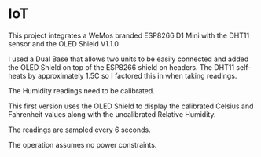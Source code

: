 # IoT
This project integrates a WeMos branded ESP8266 D1 Mini with the DHT11 sensor and the OLED Shield V1.1.0

I used a Dual Base that allows two units to be easily connected and added the OLED Shield on top of the ESP8266 shield on headers. The DHT11 self-heats by approximately 1.5C so I factored this in when taking readings.

The Humidity readings need to be calibrated.

This first version uses the OLED Shield to display the calibrated Celsius and Fahrenheit values along with the uncalibrated Relative Humidity.

The readings are sampled every 6 seconds.

The operation assumes no power constraints.
